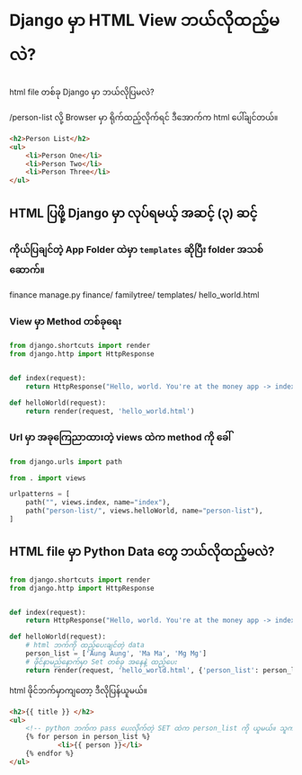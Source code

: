 # Django မှာ HTML View ဘယ်လိုထည့်မလဲ?

html file တစ်ခု Django မှာ ဘယ်လိုပြမလဲ?

/person-list လို့ Browser မှာ ရိုက်ထည့်လိုက်ရင် ဒီအောက်က html ပေါ်ချင်တယ်။

```html
<h2>Person List</h2>
<ul>
    <li>Person One</li>
    <li>Person Two</li>
    <li>Person Three</li>
</ul>
```

## HTML ပြဖို့ Django မှာ လုပ်ရမယ့် အဆင့် (၃) ဆင့်

### ကိုယ်ပြချင်တဲ့ App Folder ထဲမှာ ```templates``` ဆိုပြီး folder အသစ်ဆောက်။



finance
    manage.py
    finance/
    familytree/
        templates/
            hello_world.html


### View မှာ Method တစ်ခုရေး

```python
from django.shortcuts import render
from django.http import HttpResponse


def index(request):
    return HttpResponse("Hello, world. You're at the money app -> index method")

def helloWorld(request):
    return render(request, 'hello_world.html')
```

### Url မှာ အခုကြေညာထားတဲ့ views ထဲက method ကို ခေါ်

```python
from django.urls import path

from . import views

urlpatterns = [
    path("", views.index, name="index"),
    path("person-list/", views.helloWorld, name="person-list"),
]
```


## HTML file မှာ Python Data တွေ ဘယ်လိုထည့်မလဲ?


```python
from django.shortcuts import render
from django.http import HttpResponse


def index(request):
    return HttpResponse("Hello, world. You're at the money app -> index method")

def helloWorld(request):
    # html ဘက်ကို ထည့်ပေးချင်တဲ့ data
    person_list = ['Aung Aung', 'Ma Ma', 'Mg Mg']
    # ဖိုင်နာမည်နောက်မှာ Set တစ်ခု အနေနဲ့ ထည့်ပေး
    return render(request, 'hello_world.html', {'person_list': person_list, 'title' : 'Person List' } )
```

html ဖိုင်ဘက်မှာကျတော့ ဒီလိုပြန်ယူမယ်။
```html
<h2>{{ title }} </h2>
<ul>
    <!-- python ဘက်က pass ပေးလိုက်တဲ့ SET ထဲက person_list ကို ယူမယ်။​ သူက String List ဆိုတော့ Loop ပတ်မယ် -->
    {% for person in person_list %}
            <li>{{ person }}</li>
    {% endfor %}
</ul>
```

